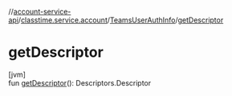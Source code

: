 //[account-service-api](../../../index.md)/[classtime.service.account](../index.md)/[TeamsUserAuthInfo](index.md)/[getDescriptor](get-descriptor.md)

# getDescriptor

[jvm]\
fun [getDescriptor](get-descriptor.md)(): Descriptors.Descriptor
